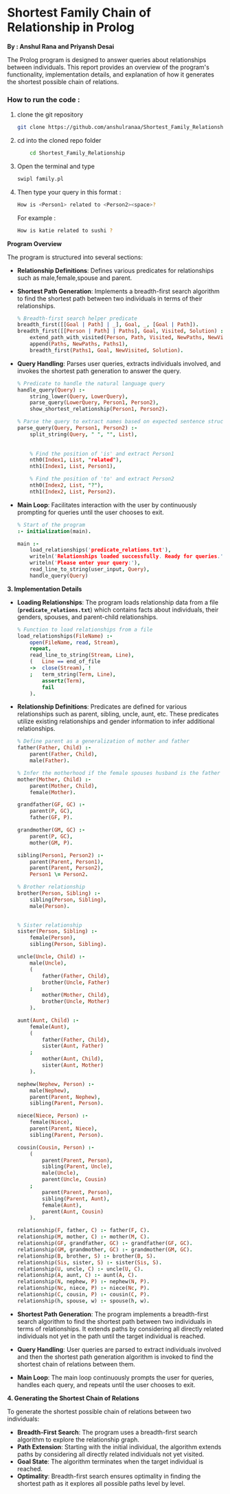 # Shortest Family Chain of Relationship in Prolog
**By : Anshul Rana and Priyansh Desai**

The Prolog program is designed to answer queries about relationships between individuals. This report provides an overview of the program's functionality, implementation details, and explanation of how it generates the shortest possible chain of relations.

### How to run the code :

1. clone the git repository
    
    ```bash
    git clone https://github.com/anshulranaa/Shortest_Family_Relationship/
    ```
    

1. cd into the cloned repo folder
    
    ```bash
    	cd Shortest_Family_Relationship
    ```
    

1. Open the terminal and type
    
    ```bash
    swipl family.pl
    ```
    
2. Then type your query in this format :
    
    ```bash
    How is <Person1> related to <Person2><space>?
    ```
    
    For example : 
    
    ```bash
    How is katie related to sushi ?
    ```
    

**Program Overview**

The program is structured into several sections:

- **Relationship Definitions**: Defines various predicates for relationships such as male,female,spouse and parent.
- **Shortest Path Generation**: Implements a breadth-first search algorithm to find the shortest path between two individuals in terms of their relationships.
    
    ```prolog
    % Breadth-first search helper predicate
    breadth_first([[Goal | Path] | _], Goal, _, [Goal | Path]).
    breadth_first([[Person | Path] | Paths], Goal, Visited, Solution) :-
        extend_path_with_visited(Person, Path, Visited, NewPaths, NewVisited),
        append(Paths, NewPaths, Paths1),
        breadth_first(Paths1, Goal, NewVisited, Solution).
    ```
    
- **Query Handling**: Parses user queries, extracts individuals involved, and invokes the shortest path generation to answer the query.
    
    ```prolog
    % Predicate to handle the natural language query
    handle_query(Query) :-
        string_lower(Query, LowerQuery),
        parse_query(LowerQuery, Person1, Person2),
        show_shortest_relationship(Person1, Person2).
    
    % Parse the query to extract names based on expected sentence structure
    parse_query(Query, Person1, Person2) :-
        split_string(Query, " ", "", List),
        
        
        % Find the position of 'is' and extract Person1
        nth0(Index1, List, "related"),
        nth1(Index1, List, Person1),
    
        % Find the position of 'to' and extract Person2
        nth0(Index2, List, "?"),
        nth1(Index2, List, Person2). 

    ```
    
- **Main Loop**: Facilitates interaction with the user by continuously prompting for queries until the user chooses to exit.
    
    ```prolog
    % Start of the program
    :- initialization(main).
    
    main :-
        load_relationships('predicate_relations.txt'),
        writeln('Relationships loaded successfully. Ready for queries.'),
        writeln('Please enter your query:'),
        read_line_to_string(user_input, Query),
        handle_query(Query)
    
    ```
    

**3. Implementation Details**

- **Loading Relationships**: The program loads relationship data from a file (**`predicate_relations.txt`**) which contains facts about individuals, their genders, spouses, and parent-child relationships.
    
    ```prolog
    % Function to load relationships from a file
    load_relationships(FileName) :-
        open(FileName, read, Stream),
        repeat,
        read_line_to_string(Stream, Line),
        (   Line == end_of_file
        ->  close(Stream), !
        ;   term_string(Term, Line),
            assertz(Term),
            fail
        ).
    
    ```
    
- **Relationship Definitions**: Predicates are defined for various relationships such as parent, sibling, uncle, aunt, etc. These predicates utilize existing relationships and gender information to infer additional relationships.
    
    ```prolog
    % Define parent as a generalization of mother and father
    father(Father, Child) :-
        parent(Father, Child),
        male(Father).
    
    % Infer the motherhood if the female spouses husband is the father of the child
    mother(Mother, Child) :-
        parent(Mother, Child),
        female(Mother).
    
    grandfather(GF, GC) :-
        parent(P, GC),
        father(GF, P).
    
    grandmother(GM, GC) :- 
        parent(P, GC),
        mother(GM, P).
    
    sibling(Person1, Person2) :-
        parent(Parent, Person1),
        parent(Parent, Person2),
        Person1 \= Person2.
    
    % Brother relationship
    brother(Person, Sibling) :-
        sibling(Person, Sibling),
        male(Person).
        
    
    % Sister relationship
    sister(Person, Sibling) :-
        female(Person),
        sibling(Person, Sibling).
    
    uncle(Uncle, Child) :-
        male(Uncle),
        (   
            father(Father, Child),
            brother(Uncle, Father)
        ;   
            mother(Mother, Child),
            brother(Uncle, Mother)
        ).
    
    aunt(Aunt, Child) :-
        female(Aunt),
        (   
            father(Father, Child),
            sister(Aunt, Father)
        ;   
            mother(Aunt, Child),
            sister(Aunt, Mother)
        ).
    
    nephew(Nephew, Person) :-
        male(Nephew),
        parent(Parent, Nephew),
        sibling(Parent, Person).
    
    niece(Niece, Person) :-
        female(Niece),
        parent(Parent, Niece),
        sibling(Parent, Person).
    
    cousin(Cousin, Person) :-
        (
            parent(Parent, Person),
            sibling(Parent, Uncle),
            male(Uncle),
            parent(Uncle, Cousin)
        ;
            parent(Parent, Person),
            sibling(Parent, Aunt),
            female(Aunt),
            parent(Aunt, Cousin)
        ).
    
    relationship(F, father, C) :- father(F, C).
    relationship(M, mother, C) :- mother(M, C).
    relationship(GF, grandfather, GC) :- grandfather(GF, GC).
    relationship(GM, grandmother, GC) :- grandmother(GM, GC).
    relationship(B, brother, S) :- brother(B, S).
    relationship(Sis, sister, S) :- sister(Sis, S).
    relationship(U, uncle, C) :- uncle(U, C).
    relationship(A, aunt, C) :- aunt(A, C).
    relationship(N, nephew, P) :- nephew(N, P).
    relationship(Nc, niece, P) :- niece(Nc, P).
    relationship(C, cousin, P) :- cousin(C, P).
    relationship(h, spouse, w) :- spouse(h, w).
    
    ```
    
- **Shortest Path Generation**: The program implements a breadth-first search algorithm to find the shortest path between two individuals in terms of relationships. It extends paths by considering all directly related individuals not yet in the path until the target individual is reached.
- **Query Handling**: User queries are parsed to extract individuals involved and then the shortest path generation algorithm is invoked to find the shortest chain of relations between them.
- **Main Loop**: The main loop continuously prompts the user for queries, handles each query, and repeats until the user chooses to exit.

**4. Generating the Shortest Chain of Relations**

To generate the shortest possible chain of relations between two individuals:

- **Breadth-First Search**: The program uses a breadth-first search algorithm to explore the relationship graph.
- **Path Extension**: Starting with the initial individual, the algorithm extends paths by considering all directly related individuals not yet visited.
- **Goal State**: The algorithm terminates when the target individual is reached.
- **Optimality**: Breadth-first search ensures optimality in finding the shortest path as it explores all possible paths level by level.
